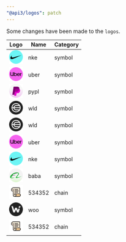 ```yaml
---
"@api3/logos": patch
---
```


Some changes have been made to the `logos`.

|Logo|Name|Category|
|---|---|---|
|<img src="./raw/symbols/nke.svg" width="36" alt="">|nke|symbol|
|<img src="./raw/symbols/uber.svg" width="36" alt="">|uber|symbol|
|<img src="./raw/symbols/pypl.svg" width="36" alt="">|pypl|symbol|
|<img src="./raw/symbols/wld.svg" width="36" alt="">|wld|symbol|
|<img src="./raw/symbols/wld.svg" width="36" alt="">|wld|symbol|
|<img src="./raw/symbols/uber.svg" width="36" alt="">|uber|symbol|
|<img src="./raw/symbols/nke.svg" width="36" alt="">|nke|symbol|
|<img src="./raw/symbols/baba.svg" width="36" alt="">|baba|symbol|
|<img src="./raw/chains/Chain534352.svg" width="36" alt="">|534352|chain|
|<img src="./raw/symbols/woo.svg" width="36" alt="">|woo|symbol|
|<img src="./raw/chains/Chain534352.svg" width="36" alt="">|534352|chain|
